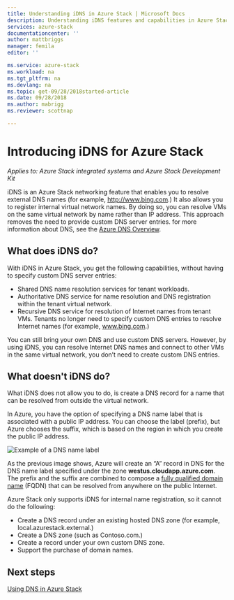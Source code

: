 ```yaml
---
title: Understanding iDNS in Azure Stack | Microsoft Docs
description: Understanding iDNS features and capabilities in Azure Stack
services: azure-stack
documentationcenter: ''
author: mattbriggs
manager: femila
editor: ''

ms.service: azure-stack
ms.workload: na
ms.tgt_pltfrm: na
ms.devlang: na
ms.topic: get-09/28/2018started-article
ms.date: 09/28/2018
ms.author: mabrigg
ms.reviewer: scottnap

---
```

# Introducing iDNS for Azure Stack

*Applies to: Azure Stack integrated systems and Azure Stack Development Kit*

iDNS is an Azure Stack networking feature that enables you to resolve external DNS names (for example, http://www.bing.com.) It also allows you to register internal virtual network names. By doing so, you can resolve VMs on the same virtual network by name rather than IP address. This approach removes the need to provide custom DNS server entries. for more information about DNS, see the [Azure DNS Overview](https://docs.microsoft.com/azure/dns/dns-overview).

## What does iDNS do?

With iDNS in Azure Stack, you get the following capabilities, without having to specify custom DNS server entries:

- Shared DNS name resolution services for tenant workloads.
- Authoritative DNS service for name resolution and DNS registration within the tenant virtual network.
- Recursive DNS service for resolution of Internet names from tenant VMs. Tenants no longer need to specify custom DNS entries to resolve Internet names (for example, www.bing.com.)

You can still bring your own DNS and use custom DNS servers. However, by using iDNS, you can resolve Internet DNS names and connect to other VMs in the same virtual network, you don’t need to create custom DNS entries.

## What doesn't iDNS do?

What iDNS does not allow you to do, is create a
DNS record for a name that can be resolved from outside the virtual network.

In Azure, you have the option of specifying a DNS name label that is associated with a public IP address. You can choose the label (prefix), but Azure chooses the suffix, which is based on the region in which you create the public IP address.

![Example of a DNS name label](media/azure-stack-understanding-dns-in-tp2/image3.png)

As the previous image shows, Azure will create an “A” record in DNS for the DNS name label specified under the zone **westus.cloudapp.azure.com**. The prefix and the suffix are combined to compose a [fully qualified domain name](https://en.wikipedia.org/wiki/Fully_qualified_domain_name) (FQDN) that can be resolved from anywhere on the public Internet.

Azure Stack only supports iDNS for internal name
registration, so it cannot do the following:

- Create a DNS record under an existing hosted DNS zone (for example, local.azurestack.external.)
- Create a DNS zone (such as Contoso.com.)
- Create a record under your own custom DNS zone.
- Support the purchase of domain names.

## Next steps

[Using DNS in Azure Stack](azure-stack-dns.md)
